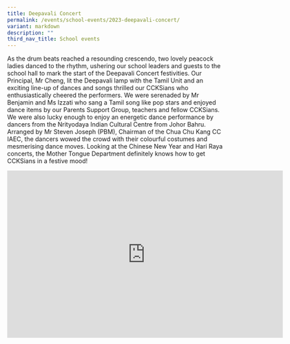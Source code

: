 ```yaml
---
title: Deepavali Concert
permalink: /events/school-events/2023-deepavali-concert/
variant: markdown
description: ""
third_nav_title: School events
---
```

As the drum beats reached a resounding crescendo, two lovely peacock ladies danced to the rhythm, ushering our school leaders and guests to the school hall to mark the start of the Deepavali Concert festivities. Our Principal, Mr Cheng, lit the Deepavali lamp with the Tamil Unit and an exciting line-up of dances and songs thrilled our CCKSians who enthusiastically cheered the performers. We were serenaded by Mr Benjamin and Ms Izzati who sang a Tamil song like pop stars and enjoyed dance items by our Parents Support Group, teachers and fellow CCKSians. We were also lucky enough to enjoy an energetic dance performance by dancers from the Nrityodaya Indian Cultural Centre from Johor Bahru. Arranged by Mr Steven Joseph (PBM), Chairman of the Chua Chu Kang CC IAEC, the dancers wowed the crowd with their colourful costumes and mesmerising dance moves. Looking at the Chinese New Year and Hari Raya concerts, the Mother Tongue Department definitely knows how to get CCKSians in a festive mood! 


<iframe allowfullscreen="true" height="389" width="640" frameborder="0" src="https://docs.google.com/presentation/d/e/2PACX-1vRMehb4igVkTl7tF90YBsi1M3TO8CIAGRM7NOw6A8SgWxV_kLwtJYSDGGDqESyF3A/embed?start=true&amp;loop=true&amp;delayms=3000"></iframe>